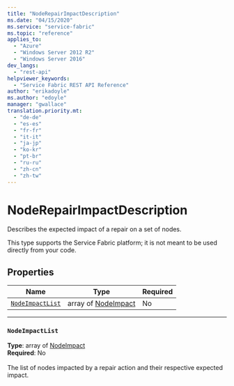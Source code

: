 ```yaml
---
title: "NodeRepairImpactDescription"
ms.date: "04/15/2020"
ms.service: "service-fabric"
ms.topic: "reference"
applies_to: 
  - "Azure"
  - "Windows Server 2012 R2"
  - "Windows Server 2016"
dev_langs: 
  - "rest-api"
helpviewer_keywords: 
  - "Service Fabric REST API Reference"
author: "erikadoyle"
ms.author: "edoyle"
manager: "gwallace"
translation.priority.mt: 
  - "de-de"
  - "es-es"
  - "fr-fr"
  - "it-it"
  - "ja-jp"
  - "ko-kr"
  - "pt-br"
  - "ru-ru"
  - "zh-cn"
  - "zh-tw"
---
```

# NodeRepairImpactDescription

Describes the expected impact of a repair on a set of nodes.

This type supports the Service Fabric platform; it is not meant to be used directly from your code.


## Properties
| Name | Type | Required |
| --- | --- | --- |
| [`NodeImpactList`](#nodeimpactlist) | array of [NodeImpact](sfclient-v71-model-nodeimpact.md) | No |

____
### `NodeImpactList`
__Type__: array of [NodeImpact](sfclient-v71-model-nodeimpact.md) <br/>
__Required__: No<br/>
<br/>
The list of nodes impacted by a repair action and their respective expected impact.
